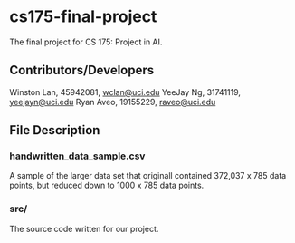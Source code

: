 # cs175-final-project
The final project for CS 175: Project in AI.

## Contributors/Developers
Winston Lan, 45942081, wclan@uci.edu
YeeJay Ng, 31741119, yeejayn@uci.edu
Ryan Aveo, 19155229, raveo@uci.edu


## File Description
### handwritten_data_sample.csv
A sample of the larger data set that originall contained 372,037 x 785 data points, but reduced down to 1000 x 785 data points.

### src/
The source code written for our project.
